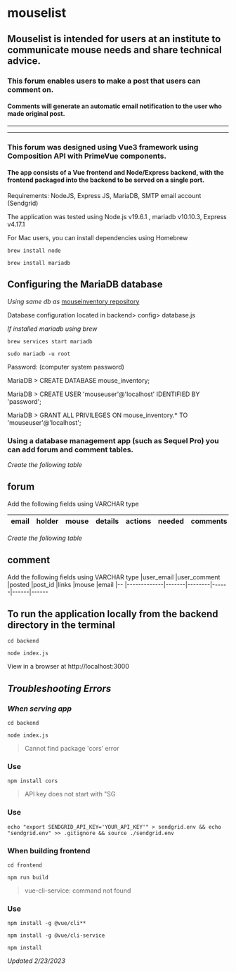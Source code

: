# mouselist


## Mouselist is intended for users at an institute to communicate mouse needs and share technical advice.

### This forum enables users to make a post that users can comment on. 

#### Comments will generate an automatic email notification to the user who made original post.


---
---
### This forum was designed using Vue3 framework using Composition API with PrimeVue components. 

#### The app consists of a Vue frontend and Node/Express backend, with the frontend packaged into the backend to be served on a single port.



Requirements: NodeJS, Express JS, MariaDB, SMTP email account (Sendgrid)



The application was tested using Node.js v19.6.1 , mariadb v10.10.3, Express v4.17.1


For Mac users, you can install dependencies using Homebrew

`brew install node`

`brew install mariadb`

## Configuring the MariaDB database

_Using same db as_ [mouseinventory repository](https://github.com/musIndex/mouseinventory)

Database configuration located in backend> config> database.js

_If installed mariadb using brew_

`brew services start mariadb`

`sudo mariadb -u root`

Password: (computer system password)

MariaDB > CREATE DATABASE mouse_inventory;

MariaDB > CREATE USER 'mouseuser'@'localhost' IDENTIFIED BY 'password';

MariaDB > GRANT ALL PRIVILEGES ON mouse_inventory.* TO 'mouseuser'@'localhost';

### Using a database management app (such as Sequel Pro) you can add **forum** and **comment** tables.

_Create the following table_

## forum

Add the following fields using VARCHAR type

|email |holder |mouse |details |actions |needed |comments |posted |links
|------|-------|------|--------|--------|-------|---------|-------|------|



_Create the following table_

## comment

Add the following fields using VARCHAR type
|user_email |user_comment |posted |post_id |links |mouse |email
|--         |-------------|-------|--------|------|------|------


## To run the application locally from the backend directory in the terminal

`cd backend`

`node index.js`

View in a browser at http://localhost:3000

## _Troubleshooting Errors_


### _When serving app_

`cd backend`

`node index.js`

>Cannot find package 'cors’ error

### Use
`npm install cors`

>API key does not start with "SG

### Use

`echo "export SENDGRID_API_KEY='YOUR_API_KEY'" > sendgrid.env && echo "sendgrid.env" >> .gitignore && source ./sendgrid.env`

### When building frontend

`cd frontend`

`npm run build`

>vue-cli-service: command not found

### Use

`npm install -g @vue/cli**`

`npm install -g @vue/cli-service`

`npm install`

_Updated 2/23/2023_

